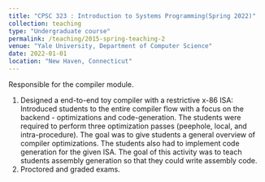 ```yaml
---
title: "CPSC 323 : Introduction to Systems Programming(Spring 2022)"
collection: teaching
type: "Undergraduate course"
permalink: /teaching/2015-spring-teaching-2
venue: "Yale University, Department of Computer Science"
date: 2022-01-01
location: "New Haven, Connecticut"
---
```


Responsible for the compiler module. 
  1. Designed a end-to-end toy compiler with a restrictive x-86 ISA:
     Introduced students to the entire compiler flow with a focus on the backend - optimizations and code-generation.
     The students were required to perform three optimization passes (peephole, local, and intra-procedure). The goal was to give students a general overview of compiler optimizations. The students also had to implement code generation for the given ISA. The goal of this activity was to teach students assembly generation so that they could write assembly code.
  2. Proctored and graded exams.
